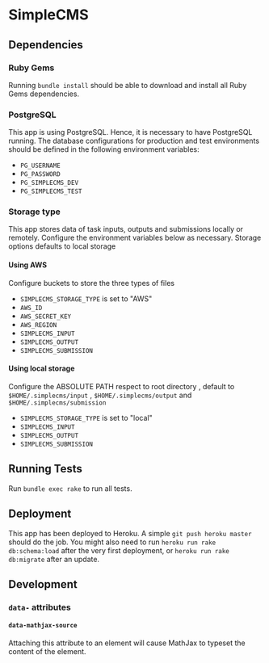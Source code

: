 # SimpleCMS
## Dependencies
### Ruby Gems
Running `bundle install` should be able to download and install all Ruby Gems dependencies.

### PostgreSQL
This app is using PostgreSQL. Hence, it is necessary to have PostgreSQL running. The database configurations for production and test environments should be defined in the following environment variables:

- `PG_USERNAME`
- `PG_PASSWORD`
- `PG_SIMPLECMS_DEV`
- `PG_SIMPLECMS_TEST`

### Storage type
This app stores data of task inputs, outputs and submissions locally or remotely. Configure the environment variables below as necessary. Storage options defaults to local storage

#### Using AWS
Configure buckets to store the three types of files

- `SIMPLECMS_STORAGE_TYPE` is set to "AWS"
- `AWS_ID`
- `AWS_SECRET_KEY`
- `AWS_REGION`
- `SIMPLECMS_INPUT`
- `SIMPLECMS_OUTPUT`
- `SIMPLECMS_SUBMISSION`

#### Using local storage
Configure the ABSOLUTE PATH respect to root directory , default to `$HOME/.simplecms/input` , `$HOME/.simplecms/output` and `$HOME/.simplecms/submission`

- `SIMPLECMS_STORAGE_TYPE` is set to "local"
- `SIMPLECMS_INPUT`
- `SIMPLECMS_OUTPUT`
- `SIMPLECMS_SUBMISSION`

## Running Tests
Run `bundle exec rake` to run all tests.

## Deployment
This app has been deployed to Heroku. A simple `git push heroku master` should do the job. You might also need to run `heroku run rake db:schema:load` after the very first deployment, or `heroku run rake db:migrate` after an update.

## Development
### `data-` attributes
#### `data-mathjax-source`
Attaching this attribute to an element will cause MathJax to typeset the content of the element.
